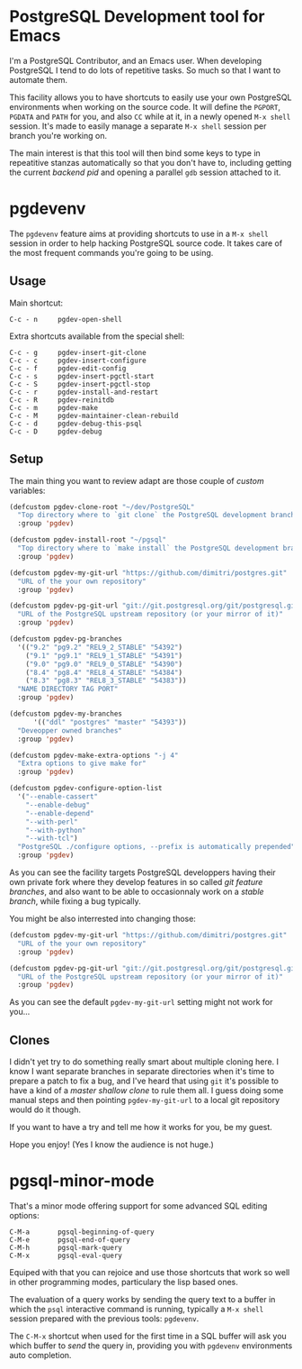# PostgreSQL Development tool for Emacs

I'm a PostgreSQL Contributor, and an Emacs user. When developing PostgreSQL
I tend to do lots of repetitive tasks. So much so that I want to automate
them.

This facility allows you to have shortcuts to easily use your own PostgreSQL
environments when working on the source code. It will define the `PGPORT`,
`PGDATA` and `PATH` for you, and also `CC` while at it, in a newly opened
`M-x shell` session. It's made to easily manage a separate `M-x shell`
session per branch you're working on.

The main interest is that this tool will then bind some keys to type in
repeatitive stanzas automatically so that you don't have to, including
getting the current *backend pid* and opening a parallel `gdb` session
attached to it.

# pgdevenv

The `pgdevenv` feature aims at providing shortcuts to use in a `M-x shell`
session in order to help hacking PostgreSQL source code. It takes care of
the most frequent commands you're going to be using.

## Usage

Main shortcut:

    C-c - n     pgdev-open-shell

Extra shortcuts available from the special shell:

    C-c - g		pgdev-insert-git-clone
    C-c - c		pgdev-insert-configure
    C-c - f		pgdev-edit-config
    C-c - s		pgdev-insert-pgctl-start
    C-c - S		pgdev-insert-pgctl-stop
    C-c - r     pgdev-install-and-restart
    C-c - R		pgdev-reinitdb
    C-c - m		pgdev-make
    C-c - M		pgdev-maintainer-clean-rebuild
    C-c - d		pgdev-debug-this-psql
    C-c - D		pgdev-debug

## Setup

The main thing you want to review adapt are those couple of *custom*
variables:

~~~lisp
(defcustom pgdev-clone-root "~/dev/PostgreSQL"
  "Top directory where to `git clone` the PostgreSQL development branches"
  :group 'pgdev)

(defcustom pgdev-install-root "~/pgsql"
  "Top directory where to `make install` the PostgreSQL development branches"
  :group 'pgdev)

(defcustom pgdev-my-git-url "https://github.com/dimitri/postgres.git"
  "URL of the your own repository"
  :group 'pgdev)

(defcustom pgdev-pg-git-url "git://git.postgresql.org/git/postgresql.git"
  "URL of the PostgreSQL upstream repository (or your mirror of it)"
  :group 'pgdev)

(defcustom pgdev-pg-branches
  '(("9.2" "pg9.2" "REL9_2_STABLE" "54392")
    ("9.1" "pg9.1" "REL9_1_STABLE" "54391")
    ("9.0" "pg9.0" "REL9_0_STABLE" "54390")
    ("8.4" "pg8.4" "REL8_4_STABLE" "54384")
    ("8.3" "pg8.3" "REL8_3_STABLE" "54383"))
  "NAME DIRECTORY TAG PORT"
  :group 'pgdev)

(defcustom pgdev-my-branches
      '(("ddl" "postgres" "master" "54393"))
  "Deveopper owned branches"
  :group 'pgdev)

(defcustom pgdev-make-extra-options "-j 4"
  "Extra options to give make for"
  :group 'pgdev)

(defcustom pgdev-configure-option-list
  '("--enable-cassert"
    "--enable-debug"
    "--enable-depend"
    "--with-perl"
    "--with-python"
    "--with-tcl")
  "PostgreSQL ./configure options, --prefix is automatically prepended"
  :group 'pgdev)
~~~

As you can see the facility targets PostgreSQL developpers having their own
private fork where they develop features in so called *git feature
branches*, and also want to be able to occasionnaly work on a *stable
branch*, while fixing a bug typically.

You might be also interrested into changing those:

~~~lisp
(defcustom pgdev-my-git-url "https://github.com/dimitri/postgres.git"
  "URL of the your own repository"
  :group 'pgdev)

(defcustom pgdev-pg-git-url "git://git.postgresql.org/git/postgresql.git"
  "URL of the PostgreSQL upstream repository (or your mirror of it)"
  :group 'pgdev)
~~~

As you can see the default `pgdev-my-git-url` setting might not work for you...

## Clones

I didn't yet try to do something really smart about multiple cloning here. I
know I want separate branches in separate directories when it's time to
prepare a patch to fix a bug, and I've heard that using `git` it's possible
to have a kind of a *master shallow clone* to rule them all. I guess doing
some manual steps and then pointing `pgdev-my-git-url` to a local git
repository would do it though.

If you want to have a try and tell me how it works for you, be my guest.


Hope you enjoy! (Yes I know the audience is not huge.)

# pgsql-minor-mode

That's a minor mode offering support for some advanced SQL editing options:

    C-M-a       pgsql-beginning-of-query
    C-M-e       pgsql-end-of-query
    C-M-h       pgsql-mark-query
    C-M-x       pgsql-eval-query

Equiped with that you can rejoice and use those shortcuts that work so well
in other programming modes, particulary the lisp based ones.

The evaluation of a query works by sending the query text to a buffer in
which the `psql` interactive command is running, typically a `M-x shell`
session prepared with the previous tools: `pgdevenv`. 

The `C-M-x` shortcut when used for the first time in a SQL buffer will ask
you which buffer to *send* the query in, providing you with `pgdevenv`
environments auto completion.
